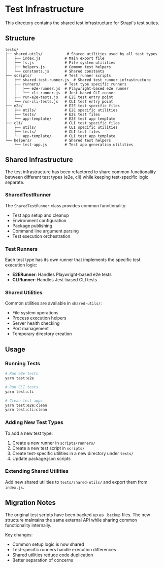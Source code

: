 # Test Infrastructure

This directory contains the shared test infrastructure for Strapi's test suites.

## Structure

```
tests/
├── shared-utils/           # Shared utilities used by all test types
│   ├── index.js           # Main export file
│   ├── fs.js              # File system utilities
│   ├── helpers.js         # Common test helpers
│   └── constants.js       # Shared constants
├── scripts/               # Test runner scripts
│   ├── shared-test-runner.js  # Shared test runner infrastructure
│   ├── runners/           # Test type specific runners
│   │   ├── e2e-runner.js  # Playwright-based e2e runner
│   │   └── cli-runner.js  # Jest-based CLI runner
│   ├── run-e2e-tests.js   # E2E test entry point
│   └── run-cli-tests.js   # CLI test entry point
├── e2e/                   # E2E test specific files
│   ├── utils/             # E2E specific utilities
│   ├── tests/             # E2E test files
│   └── app-template/      # E2E test app template
├── cli/                   # CLI test specific files
│   ├── utils/             # CLI specific utilities
│   ├── tests/             # CLI test files
│   └── app-template/      # CLI test app template
└── helpers/               # Shared test helpers
    └── test-app.js        # Test app generation utilities
```

## Shared Infrastructure

The test infrastructure has been refactored to share common functionality between different test types (e2e, cli) while keeping test-specific logic separate.

### SharedTestRunner

The `SharedTestRunner` class provides common functionality:

- Test app setup and cleanup
- Environment configuration
- Package publishing
- Command line argument parsing
- Test execution orchestration

### Test Runners

Each test type has its own runner that implements the specific test execution logic:

- **E2ERunner**: Handles Playwright-based e2e tests
- **CLIRunner**: Handles Jest-based CLI tests

### Shared Utilities

Common utilities are available in `shared-utils/`:

- File system operations
- Process execution helpers
- Server health checking
- Port management
- Temporary directory creation

## Usage

### Running Tests

```bash
# Run e2e tests
yarn test:e2e

# Run CLI tests
yarn test:cli

# Clean test apps
yarn test:e2e:clean
yarn test:cli:clean
```

### Adding New Test Types

To add a new test type:

1. Create a new runner in `scripts/runners/`
2. Create a new test script in `scripts/`
3. Create test-specific utilities in a new directory under `tests/`
4. Update package.json scripts

### Extending Shared Utilities

Add new shared utilities to `tests/shared-utils/` and export them from `index.js`.

## Migration Notes

The original test scripts have been backed up as `.backup` files. The new structure maintains the same external API while sharing common functionality internally.

Key changes:

- Common setup logic is now shared
- Test-specific runners handle execution differences
- Shared utilities reduce code duplication
- Better separation of concerns
